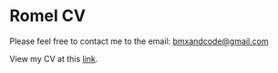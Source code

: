 # Romel CV

Please feel free to contact me to the email: [bmxandcode@gmail.com](bmxandcode@gmail.com)

View my CV at this [link](./cv.pdf).
